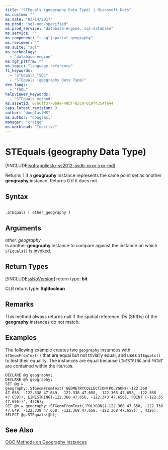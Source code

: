 ```yaml
---
title: "STEquals (geography Data Type) | Microsoft Docs"
ms.custom: ""
ms.date: "03/14/2017"
ms.prod: "sql-non-specified"
ms.prod_service: "database-engine, sql-database"
ms.service: ""
ms.component: "t-sql|spatial-geography"
ms.reviewer: ""
ms.suite: "sql"
ms.technology: 
  - "database-engine"
ms.tgt_pltfrm: ""
ms.topic: "language-reference"
f1_keywords: 
  - "STEquals_TSQL"
  - "STEquals (geography Data Type)"
dev_langs: 
  - "TSQL"
helpviewer_keywords: 
  - "STEquals method"
ms.assetid: 0766ff37-0b9e-49bf-83c0-019f4354fe44
caps.latest.revision: 9
author: "douglaslMS"
ms.author: "douglasl"
manager: "craigg"
ms.workload: "Inactive"
---
```

# STEquals (geography Data Type)
[!INCLUDE[tsql-appliesto-ss2012-asdb-xxxx-xxx-md](../../includes/tsql-appliesto-ss2012-asdb-xxxx-xxx-md.md)]

  Returns 1 if a **geography** instance represents the same point set as another **geography** instance. Returns 0 if it does not.  
  
## Syntax  
  
```  
  
.STEquals ( other_geography )  
```  
  
## Arguments  
 *other_geography*  
 Is another **geography** instance to compare against the instance on which `STEquals()` is invoked.  
  
## Return Types  
 [!INCLUDE[ssNoVersion](../../includes/ssnoversion-md.md)] return type: **bit**  
  
 CLR return type: **SqlBoolean**  
  
## Remarks  
 This method always returns null if the spatial reference IDs (SRIDs) of the **geography** instances do not match.  
  
## Examples  
 The following example creates two `geography` instances with `STGeomFromText()` that are equal but not trivially equal, and uses `STEquals()` to test their equality. The instances are equal because `LINESTRING` and `POINT` are contained within the `POLYGON`.  
  
```  
DECLARE @g geography;  
DECLARE @h geography;  
SET @g = geography::STGeomFromText('GEOMETRYCOLLECTION(POLYGON((-122.368 47.658, -122.338 47.649, -122.338 47.658, -122.368 47.658, -122.368 47.658)), LINESTRING(-122.360 47.656, -122.343 47.656), POINT (-122.35 47.656))', 4326);  
SET @h = geography::STGeomFromText('POLYGON((-122.368 47.658, -122.338 47.649, -122.338 47.658, -122.368 47.658, -122.368 47.658))', 4326);  
SELECT @g.STEquals(@h);  
```  
  
## See Also  
 [OGC Methods on Geography Instances](../../t-sql/spatial-geography/ogc-methods-on-geography-instances.md)  
  
  
